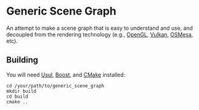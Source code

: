 # Generic Scene Graph

An attempt to make a scene graph that is easy to understand and use, and decoupled from the rendering technology (e.g.,
[OpenGL](https://www.khronos.org/opengl/),
[Vulkan](https://www.khronos.org/vulkan/),
[OSMesa](https://www.mesa3d.org/osmesa.html),
etc).

## Building

You will need
[Usul](https://github.com/perryiv/usul),
[Boost](https://www.boost.org/),
and
[CMake](https://cmake.org/)
installed:

    cd /your/path/to/generic_scene_graph
    mkdir build
    cd build
    cmake ..
